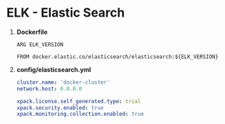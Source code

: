 # ELK - Elastic Search

1. **Dockerfile**

    ```docker
    ARG ELK_VERSION

    FROM docker.elastic.co/elasticsearch/elasticsearch:${ELK_VERSION}
    ```

2. **config/elasticsearch.yml**

    ```yaml
    cluster.name: 'docker-cluster'
    network.host: 0.0.0.0

    xpack.license.self_generated.type: trial
    xpack.security.enabled: true
    xpack.monitoring.collection.enabled: true
    ```